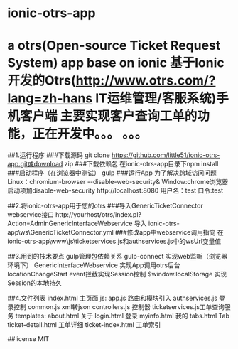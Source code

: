ionic-otrs-app
==============
a otrs(Open-source Ticket Request System) app base on ionic
基于Ionic开发的Otrs(http://www.otrs.com/?lang=zh-hans IT运维管理/客服系统)手机客户端
主要实现客户查询工单的功能，正在开发中。。。 。。。
==============
##1.运行程序
###下载源码
git clone https://github.com/little51/ionic-otrs-app.git或download zip
###下载依赖包
在ionic-otrs-app目录下npm install
###启动程序（在浏览器中测试）
gulp
###运行App
为了解决跨域访问问题
Linux：chromium-browser --disable-web-security&
Window:chrome浏览器启动项加disable-web-security
http://localhost:8080
用户名：test 口令:test

##2.将ionic-otrs-app用于您的otrs
###导入GenericTicketConnector webservice接口
http://yourhost/otrs/index.pl?Action=AdminGenericInterfaceWebservice
导入 ionic-otrs-app\ws\GenericTicketConnector.yml
###修改app中webservice调用指向
在 ionic-otrs-app\www\js\ticketservices.js和authservices.js中的wsUrl变量值

##3.用到的技术要点
gulp管理包依赖关系
gulp-connect 实现web监听（浏览器环境下）
GenericInterfaceWebservice 实现App调用otrs后台
locationChangeStart event拦截实现Session控制
$window.localStorage 实现Session的本地持久

##4.文件列表
index.html       主页面
js:
  app.js           路由和模块引入
  authservices.js  登录控制
  common.js        xml转json
  controllers.js   控制器
  ticketservices.js工单查询服务
templates:
  about.html      关于
  login.html      登录
  myinfo.html     我的
  tabs.html       Tab
  ticket-detail.html 工单详细
  ticket-index.html  工单索引

##license
MIT